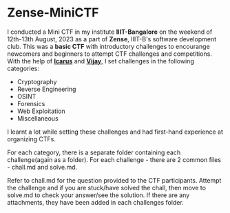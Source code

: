 # Zense-MiniCTF

I conducted a Mini CTF in my institute **IIIT-Bangalore** on the weekend of 12th-13th August, 2023 as a part of **Zense**, IIIT-B's software development club. This was a **basic CTF** with introductory challenges to encourange newcomers and beginners to attempt CTF challenges and competitions.
With the help of [**Icarus**](https://github.com/Icarus131) and [**Vijay**](https://github.com/vijay-jaisankar), I set challenges in the following categories:
- Cryptography
- Reverse Engineering
- OSINT
- Forensics
- Web Exploitation
- Miscellaneous

I learnt a lot while setting these challenges and had first-hand experience at organizing CTFs.

For each category, there is a separate folder containing each challenge(again as a folder).
For each challenge - there are 2 common files - chall.md and solve.md.

Refer to chall.md for the question provided to the CTF participants. Attempt the challenge and if you are stuck/have solved the chall, then move to solve.md to check your answer/see the solution.
If there are any attachments, they have been added in each challenges folder.
